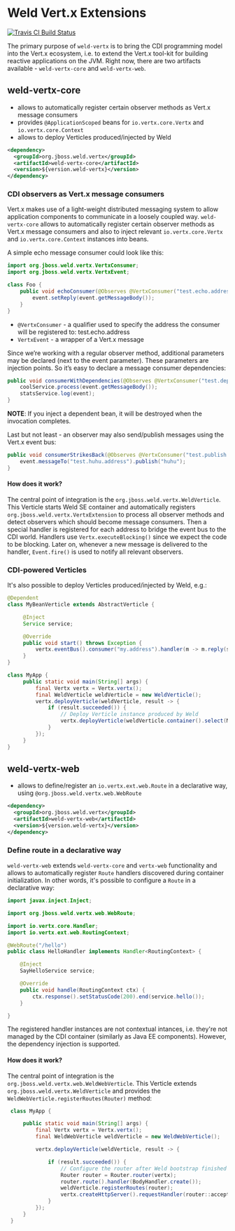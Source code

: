 # Weld Vert.x Extensions

[![Travis CI Build Status](https://img.shields.io/travis/weld/weld-vertx/master.svg)](https://travis-ci.org/weld/weld-vertx)

The primary purpose of `weld-vertx` is to bring the CDI programming model into the Vert.x ecosystem, i.e. to extend the Vert.x tool-kit for building reactive applications on the JVM. Right now, there are two artifacts available - `weld-vertx-core` and `weld-vertx-web`.

## weld-vertx-core

* allows to automatically register certain observer methods as Vert.x message consumers
* provides `@ApplicationScoped` beans for `io.vertx.core.Vertx` and `io.vertx.core.Context`
* allows to deploy Verticles produced/injected by Weld

```xml
<dependency>
  <groupId>org.jboss.weld.vertx</groupId>
  <artifactId>weld-vertx-core</artifactId>
  <version>${version.weld-vertx}</version>
</dependency>
```

### CDI observers as Vert.x message consumers

Vert.x makes use of a light-weight distributed messaging system to allow application components to communicate in a loosely coupled way. `weld-vertx-core` allows to automatically register certain observer methods as Vert.x message consumers and also to inject relevant `io.vertx.core.Vertx` and `io.vertx.core.Context` instances into beans.

A simple echo message consumer could look like this:

```java
import org.jboss.weld.vertx.VertxConsumer;
import org.jboss.weld.vertx.VertxEvent;

class Foo {
    public void echoConsumer(@Observes @VertxConsumer("test.echo.address") VertxEvent event) {
        event.setReply(event.getMessageBody());
    }
}
```
* `@VertxConsumer` - a qualifier used to specify the address the consumer will be registered to: test.echo.address
* `VertxEvent` - a wrapper of a Vert.x message

Since we’re working with a regular observer method, additional parameters may be declared (next to the event parameter). These parameters are injection points. So it’s easy to declare a message consumer dependencies:

```java
public void consumerWithDependencies(@Observes @VertxConsumer("test.dependencies.address") VertxEvent event, CoolService coolService, StatsService statsService) {
    coolService.process(event.getMessageBody());
    statsService.log(event);
}
```
**NOTE**: If you inject a dependent bean, it will be destroyed when the invocation completes.

Last but not least - an observer may also send/publish messages using the Vert.x event bus:

```java
public void consumerStrikesBack(@Observes @VertxConsumer("test.publish.address") VertxEvent event) {
    event.messageTo("test.huhu.address").publish("huhu");
}
```

#### How does it work?

The central point of integration is the `org.jboss.weld.vertx.WeldVerticle`. This Verticle starts Weld SE container and automatically registers `org.jboss.weld.vertx.VertxExtension` to process all observer methods and detect observers which should become message consumers. Then a special handler is registered for each address to bridge the event bus to the CDI world. Handlers use `Vertx.executeBlocking()` since we expect the code to be blocking. Later on, whenever a new message is delivered to the handler, `Event.fire()` is used to notify all relevant observers.

### CDI-powered Verticles

It's also possible to deploy Verticles produced/injected by Weld, e.g.:

```java
@Dependent
class MyBeanVerticle extends AbstractVerticle {

     @Inject
     Service service;

     @Override
     public void start() throws Exception {
         vertx.eventBus().consumer("my.address").handler(m -> m.reply(service.process(m.body())));
     }
}

class MyApp {
     public static void main(String[] args) {
         final Vertx vertx = Vertx.vertx();
         final WeldVerticle weldVerticle = new WeldVerticle();
         vertx.deployVerticle(weldVerticle, result -> {
             if (result.succeeded()) {
                 // Deploy Verticle instance produced by Weld
                 vertx.deployVerticle(weldVerticle.container().select(MyBeanVerticle.class).get());
             }
         });
     }
}
```



## weld-vertx-web

* allows to define/register an `io.vertx.ext.web.Route` in a declarative way, using `@org.jboss.weld.vertx.web.WebRoute`

```xml
<dependency>
  <groupId>org.jboss.weld.vertx</groupId>
  <artifactId>weld-vertx-web</artifactId>
  <version>${version.weld-vertx}</version>
</dependency>
```

### Define route in a declarative way

`weld-vertx-web` extends `weld-vertx-core` and `vertx-web` functionality and allows to automatically register `Route` handlers discovered during container initialization. In other words, it's possible to configure a `Route` in a declarative way:

```java
import javax.inject.Inject;

import org.jboss.weld.vertx.web.WebRoute;

import io.vertx.core.Handler;
import io.vertx.ext.web.RoutingContext;

@WebRoute("/hello")
public class HelloHandler implements Handler<RoutingContext> {

    @Inject
    SayHelloService service;

    @Override
    public void handle(RoutingContext ctx) {
        ctx.response().setStatusCode(200).end(service.hello());
    }

}
```

The registered handler instances are not contextual intances, i.e. they're not managed by the CDI container (similarly as Java EE components). However, the dependency injection is supported.

#### How does it work?

The central point of integration is the `org.jboss.weld.vertx.web.WeldWebVerticle`. This Verticle extends `org.jboss.weld.vertx.WeldVerticle` and provides the `WeldWebVerticle.registerRoutes(Router)` method:

```java
 class MyApp {

     public static void main(String[] args) {
         final Vertx vertx = Vertx.vertx();
         final WeldWebVerticle weldVerticle = new WeldWebVerticle();

         vertx.deployVerticle(weldVerticle, result -> {

             if (result.succeeded()) {
                 // Configure the router after Weld bootstrap finished
                 Router router = Router.router(vertx);
                 router.route().handler(BodyHandler.create());
                 weldVerticle.registerRoutes(router);
                 vertx.createHttpServer().requestHandler(router::accept).listen(8080);
             }
         });
     }
 }
 ```
